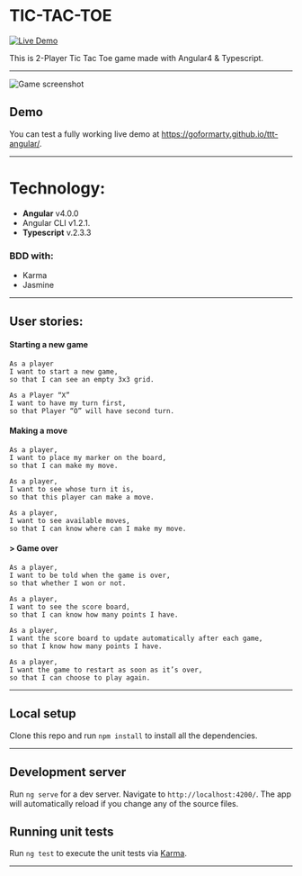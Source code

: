# TIC-TAC-TOE 

[![Live Demo](https://img.shields.io/badge/demo-online-green.svg)](https://goformarty.github.io/ttt-angular/)

This is 2-Player Tic Tac Toe game made with Angular4 & Typescript.

---

![Game screenshot](https://user-images.githubusercontent.com/14976588/29963895-44810012-8f00-11e7-853d-09a83ad901c4.png "Game screenshot")

## Demo
You can test a fully working live demo at https://goformarty.github.io/ttt-angular/.

---

# Technology:
- **Angular** v4.0.0
- Angular CLI v1.2.1.
- **Typescript** v.2.3.3

### BDD with:
- Karma
- Jasmine

---

## User stories:

#### Starting a new game  

    As a player
    I want to start a new game,
    so that I can see an empty 3x3 grid.  

    As a Player “X”
    I want to have my turn first, 
    so that Player “O” will have second turn.

#### Making a move  
    As a player,
    I want to place my marker on the board, 
    so that I can make my move.

    As a player, 
    I want to see whose turn it is, 
    so that this player can make a move.

    As a player, 
    I want to see available moves, 
    so that I can know where can I make my move.

#### > Game over  

    As a player, 
    I want to be told when the game is over,
    so that whether I won or not.
    
    As a player, 
    I want to see the score board, 
    so that I can know how many points I have.
    
    As a player, 
    I want the score board to update automatically after each game, 
    so that I know how many points I have.
    
    As a player, 
    I want the game to restart as soon as it’s over, 
    so that I can choose to play again.
    
---

## Local setup
Clone this repo and run `npm install` to install all the dependencies.

---

## Development server

Run `ng serve` for a dev server. Navigate to `http://localhost:4200/`. The app will automatically reload if you change any of the source files.

## Running unit tests

Run `ng test` to execute the unit tests via [Karma](https://karma-runner.github.io).

---
